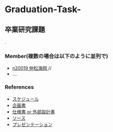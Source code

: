 # Graduation-Task-



## 卒業研究課題

.

### Member(複数の場合は以下のように並列で) 

- [n20019 仲松海翔 ](githublink) //
- ....

### References

- [スケジュール](リンク)
- [企画書](リンク)
- [仕様書 or 外部設計書](リンク)
- [ソース](リンク)
- [プレゼンテーション](リンク)
